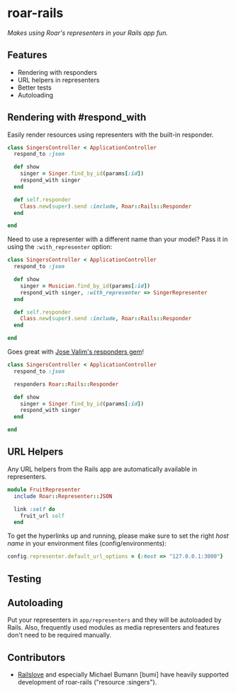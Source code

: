 # roar-rails

_Makes using Roar's representers in your Rails app fun._

## Features

* Rendering with responders
* URL helpers in representers
* Better tests
* Autoloading

## Rendering with #respond_with

Easily render resources using representers with the built-in responder.

```ruby
class SingersController < ApplicationController
  respond_to :json

  def show
    singer = Singer.find_by_id(params[:id])
    respond_with singer
  end

  def self.responder
    Class.new(super).send :include, Roar::Rails::Responder
  end

end
```

Need to use a representer with a different name than your model? Pass it in using the `:with_representer` option:

```ruby
class SingersController < ApplicationController
  respond_to :json

  def show
    singer = Musician.find_by_id(params[:id])
    respond_with singer, :with_representer => SingerRepresenter
  end

  def self.responder
    Class.new(super).send :include, Roar::Rails::Responder
  end

end
```

Goes great with [Jose Valim's responders gem][responders]!

```ruby
class SingersController < ApplicationController
  respond_to :json

  responders Roar::Rails::Responder

  def show
    singer = Singer.find_by_id(params[:id])
    respond_with singer
  end

end
```

## URL Helpers

Any URL helpers from the Rails app are automatically available in representers.

```ruby
module FruitRepresenter
  include Roar::Representer::JSON

  link :self do
    fruit_url self
  end
```
To get the hyperlinks up and running, please make sure to set the right _host name_ in your environment files (config/environments):

```ruby
config.representer.default_url_options = {:host => "127.0.0.1:3000"}
```

## Testing

## Autoloading

Put your representers in `app/representers` and they will be autoloaded by Rails. Also, frequently used modules as media representers and features don't need to be required manually.


## Contributors

* [Railslove](http://www.railslove.de) and especially Michael Bumann [bumi] have heavily supported development of roar-rails ("resource :singers").

[responders]: https://github.com/plataformatec/responders
